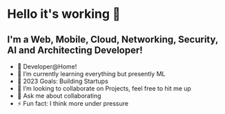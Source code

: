 # Hello it's working 👋

## I'm a Web, Mobile, Cloud, Networking, Security, AI and Architecting Developer!

- 🔭 Developer@Home!
- 🌱 I’m currently learning everything but presently ML
- 🥅 2023 Goals: Building Startups 
- 👯 I’m looking to collaborate on Projects, feel free to hit me up
- 💬 Ask me about collaborating
- ⚡ Fun fact: I think more under pressure

